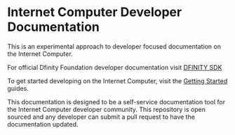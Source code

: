 # Internet Computer Developer Documentation

This is an experimental approach to developer focused documentation on the Internet Computer.

For official Dfinity Foundation developer documentation visit [DFINITY SDK](https://sdk.dfinity.org/)

To get started developing on the Internet Computer, visit the [Getting Started](getting_started.md) guides.

This documentation is designed to be a self-service documentation tool for the Internet Computer developer community. This repository is open sourced and any developer can submit a pull request to have the documentation updated.